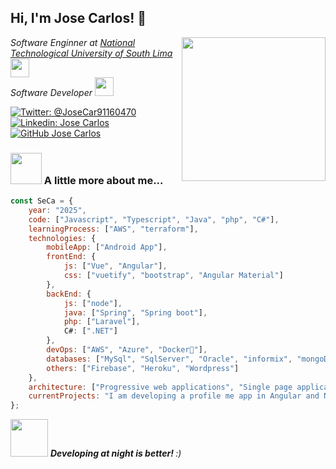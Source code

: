 
<h2> Hi, I'm Jose Carlos! 👨‍</h2>
<img align='right' src="https://media.giphy.com/media/M9gbBd9nbDrOTu1Mqx/giphy.gif" width="230">
<p><em>Software Enginner at <a href="http://www.untels.edu.pe">National Technological University of South Lima</a><img src="https://media.giphy.com/media/fYSnHlufseco8Fh93Z/giphy.gif" width="30"></br>Software Developer <!-- at <a href="https://www.thoughtworks.com">Deister Software</a>--><img src="https://media.giphy.com/media/WUlplcMpOCEmTGBtBW/giphy.gif" width="30"> 
</em></p>

[![Twitter: @JoseCar91160470](https://img.shields.io/twitter/follow/JoseCar91160470?style=social)](https://twitter.com/JoseCar91160470)
[![Linkedin: Jose Carlos](https://img.shields.io/badge/-JoseCarlos-blue?style=flat-square&logo=Linkedin&logoColor=white&link=https://https://www.linkedin.com/in/jose-carlos-leon-tito-13b823143/)](https://www.linkedin.com/in/jose-carlos-leon-tito-13b823143/)
[![GitHub Jose Carlos](https://img.shields.io/github/followers/JoseCarlos512?label=follow&style=social)](https://github.com/JoseCarlos512)


### <img src="https://media.giphy.com/media/VgCDAzcKvsR6OM0uWg/giphy.gif" width="50"> A little more about me...  

```javascript
const SeCa = {
    year: "2025",
    code: ["Javascript", "Typescript", "Java", "php", "C#"],
    learningProcess: ["AWS", "terraform"],
    technologies: {
        mobileApp: ["Android App"],
        frontEnd: {
            js: ["Vue", "Angular"],
            css: ["vuetify", "bootstrap", "Angular Material"]
        },
        backEnd: {
            js: ["node"],
            java: ["Spring", "Spring boot"],
            php: ["Laravel"],
            C#: [".NET"]
        },
        devOps: ["AWS", "Azure", "Docker🐳"],
        databases: ["MySql", "SqlServer", "Oracle", "informix", "mongoDB"],
        others: ["Firebase", "Heroku", "Wordpress"]
    },
    architecture: ["Progressive web applications", "Single page applications"],
    currentProjects: "I am developing a profile me app in Angular and Node.js"
};
```

<img src="https://media.giphy.com/media/WUlplcMpOCEmTGBtBW/giphy.gif" width="60"> <em><b>Developing at night is better! </b> :)</em>

